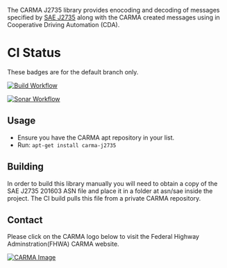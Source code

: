 The CARMA J2735 library provides enocoding and decoding of messages specified by [SAE J2735](https://www.sae.org/standards/content/j2735set_201603/) along with the CARMA created messages using in Cooperative Driving Automation (CDA).

# CI Status

These badges are for the default branch only.

[![Build Workflow](https://github.com/usdot-fhwa-stol/snmp-client/actions/workflows/build.yml/badge.svg)](https://github.com/usdot-fhwa-stol/snmp-client/actions/workflows/build.yml)

[![Sonar Workflow](https://github.com/usdot-fhwa-stol/snmp-client/actions/workflows/sonar-scanner.yml/badge.svg)](https://github.com/usdot-fhwa-stol/snmp-client/actions/workflows/sonar-scanner.yml)

## Usage

* Ensure you have the CARMA apt repository in your list.
* Run: ```apt-get install carma-j2735```

## Building

In order to build this library manually you will need to obtain a copy of the SAE J2735 201603 ASN file and place it in a folder at asn/sae inside the project.  The CI build pulls this file from a private CARMA repository.

## Contact
Please click on the CARMA logo below to visit the Federal Highway Adminstration(FHWA) CARMA website.

[![CARMA Image](https://raw.githubusercontent.com/usdot-fhwa-stol/CARMAPlatform/develop/docs/image/CARMA_icon.png)](https://highways.dot.gov/research/research-programs/operations/CARMA)
